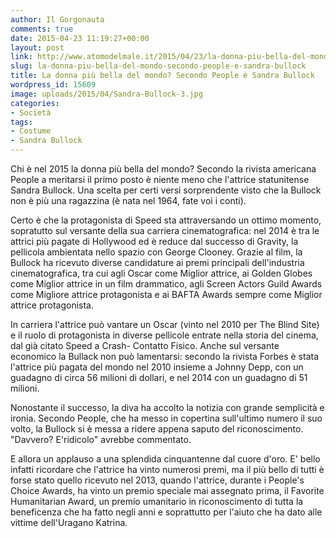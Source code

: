 ```yaml
---
author: Il Gorgonauta
comments: true
date: 2015-04-23 11:19:27+00:00
layout: post
link: http://www.atomodelmale.it/2015/04/23/la-donna-piu-bella-del-mondo-secondo-people-e-sandra-bullock/
slug: la-donna-piu-bella-del-mondo-secondo-people-e-sandra-bullock
title: La donna più bella del mondo? Secondo People è Sandra Bullock
wordpress_id: 15609
image: uploads/2015/04/Sandra-Bullock-3.jpg
categories:
- Società
tags:
- Costume
- Sandra Bullock
---
```


Chi è nel 2015 la donna più bella del mondo? Secondo la rivista americana People a meritarsi il primo posto è niente meno che l'attrice statunitense Sandra Bullock. Una scelta per certi versi sorprendente visto che la Bullock non è più una ragazzina (è nata nel 1964, fate voi i conti).

Certo è che la protagonista di Speed sta attraversando un ottimo momento, sopratutto sul versante della sua carriera cinematografica: nel 2014 è tra le attrici più pagate di Hollywood ed è reduce dal successo di Gravity, la pellicola ambientata nello spazio con George Clooney. Grazie al film, la Bullock ha ricevuto diverse candidature ai premi principali dell'industria cinematografica, tra cui agli Oscar come Miglior attrice, ai Golden Globes come Miglior attrice in un film drammatico, agli Screen Actors Guild Awards come Migliore attrice protagonista e ai BAFTA Awards sempre come Miglior attrice protagonista.

In carriera l'attrice può vantare un Oscar (vinto nel 2010 per The Blind Site) e il ruolo di protagonista in diverse pellicole entrate nella storia del cinema, dal già citato Speed a Crash- Contatto Fisico. Anche sul versante economico la Bullack non può lamentarsi: secondo la rivista Forbes è stata l'attrice più pagata del mondo nel 2010 insieme a Johnny Depp, con un guadagno di circa 56 milioni di dollari, e nel 2014 con un guadagno di 51 milioni.

Nonostante il successo, la diva ha accolto la notizia con grande semplicità e ironia. Secondo People, che ha messo in copertina sull'ultimo numero il suo volto, la Bullock si è messa a ridere appena saputo del riconoscimento. "Davvero? E'ridicolo" avrebbe commentato.

E allora un applauso a una splendida cinquantenne dal cuore d'oro. E' bello infatti ricordare che l'attrice ha vinto numerosi premi, ma il più bello di tutti è forse stato quello ricevuto nel 2013, quando l'attrice, durante i People's Choice Awards, ha vinto un premio speciale mai assegnato prima, il Favorite Humanitarian Award, un premio umanitario in riconoscimento di tutta la beneficenza che ha fatto negli anni e soprattutto per l'aiuto che ha dato alle vittime dell'Uragano Katrina.
